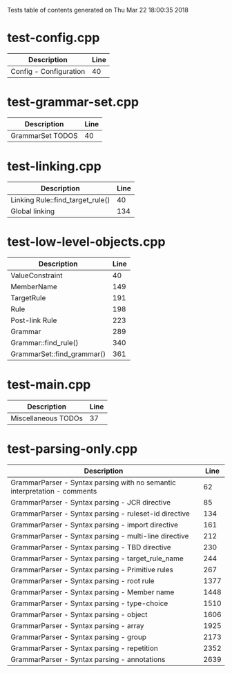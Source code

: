 Tests table of contents generated on Thu Mar 22 18:00:35 2018

# test-config.cpp
| Description | Line |
|-------------|------|
| Config - Configuration | 40 |

# test-grammar-set.cpp
| Description | Line |
|-------------|------|
| GrammarSet TODOS | 40 |

# test-linking.cpp
| Description | Line |
|-------------|------|
| Linking Rule::find_target_rule() | 40 |
| Global linking | 134 |

# test-low-level-objects.cpp
| Description | Line |
|-------------|------|
| ValueConstraint | 40 |
| MemberName | 149 |
| TargetRule | 191 |
| Rule | 198 |
| Post-link Rule | 223 |
| Grammar | 289 |
| Grammar::find_rule() | 340 |
| GrammarSet::find_grammar() | 361 |

# test-main.cpp
| Description | Line |
|-------------|------|
| Miscellaneous TODOs | 37 |

# test-parsing-only.cpp
| Description | Line |
|-------------|------|
| GrammarParser - Syntax parsing with no semantic interpretation - comments | 62 |
| GrammarParser - Syntax parsing - JCR directive | 85 |
| GrammarParser - Syntax parsing - ruleset-id directive | 134 |
| GrammarParser - Syntax parsing - import directive | 161 |
| GrammarParser - Syntax parsing - multi-line directive | 212 |
| GrammarParser - Syntax parsing - TBD directive | 230 |
| GrammarParser - Syntax parsing - target_rule_name | 244 |
| GrammarParser - Syntax parsing - Primitive rules | 267 |
| GrammarParser - Syntax parsing - root rule | 1377 |
| GrammarParser - Syntax parsing - Member name | 1448 |
| GrammarParser - Syntax parsing - type-choice | 1510 |
| GrammarParser - Syntax parsing - object | 1606 |
| GrammarParser - Syntax parsing - array | 1925 |
| GrammarParser - Syntax parsing - group | 2173 |
| GrammarParser - Syntax parsing - repetition | 2352 |
| GrammarParser - Syntax parsing - annotations | 2639 |
